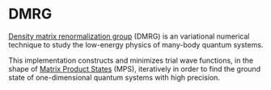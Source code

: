# DMRG

[Density matrix renormalization group](https://en.wikipedia.org/wiki/Density_matrix_renormalization_group) (DMRG) is an variational numerical technique to study the low-energy physics of many-body quantum systems.

This implementation constructs and minimizes trial wave functions, in the shape of [Matrix Product States](https://en.wikipedia.org/wiki/Matrix_product_state) (MPS), iteratively in order to find the ground state of one-dimensional quantum systems with high precision.





